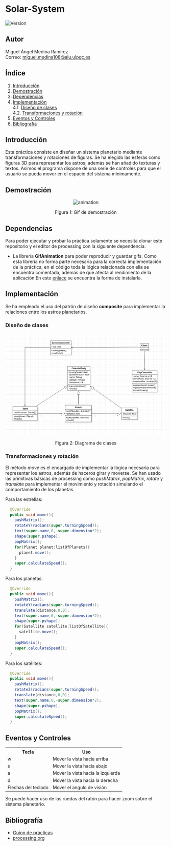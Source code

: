 # Solar-System
![Version](https://img.shields.io/badge/version-1.0-green)

## Autor
Miguel Ángel Medina Ramírez <br>
Correo: miguel.medina108@alu.ulpgc.es

## Índice
1. [Introducción](#introducción)
2. [Demostración](#demostración)
3. [Dependencias](#dependencias)
4. [Implementación](#implementación)<br>
 4.1. [Diseño de clases](#diseño-de-clases)<br>
 4.2. [Transformaciones y rotación](#transformaciones-y-rotación)<br>
5. [Eventos y Controles](#eventos-y-controles)
6. [Bibliografía](#bibliografía)

## Introducción
Esta práctica consiste en diseñar un sistema planetario mediante transformaciones y rotaciones de figuras. Se ha elegido las esferas como figuras 3D para representar los astros, además se han añadido texturas y textos. Asimos el programa dispone de una seríe de controles para que el usuario se pueda mover en el espacio del sistema mínimamente.

## Demostración
<p align="center"> 
   <img src="data/animation.gif" alt="animation"></img>
   <p align="center">Figura 1: Gif de demostración</p>
</p>

## Dependencias
Para poder ejecutar y probar la práctica solamente se necesita clonar este repositorio y el editor de processing con la siguiente dependencia:
- La librería **GifAnimation** para poder reproducir y guardar gifs. Como esta librería no forma parte necesaria para la correcta implementación de la práctica, en el código toda la lógica relacionada con ella se encuentra comentada, además de que afecta al rendimiento de la aplicación.En este [enlace](https://github.com/extrapixel/gif-animation) se encuentra la forma de instalarla.

## Implementación
Se ha empleado el uso del patrón de diseño **composite** para implementar la relaciones entre los astros planetarios.

### Diseño de clases
<p align="center"> 
   <img src="data/diagrama.png" alt="diagrama"></img>
   <p align="center">Figura 2: Diagrama de clases</p>
</p>

### Transformaciones y rotación

El método *move* es el encargado de implementar la lógica necesaria para representar los astros, además de haceros girar y moverse. Se han usado las primitivas básicas de processing como *pushMatrix*, *popMatrix*, *rotate* y *translate* para implementar el movimiento y rotación simulando el comportamiento de los planetas.

Para las estrellas:

```java
  @Override
  public void move(){
    pushMatrix();
    rotateY(radians(super.turningSpeed));
    text(super.name,0,-super.dimension*2);
    shape(super.pshape);
    popMatrix();
    for(Planet planet:listOfPlanets){
      planet.move();
    }
    super.calculateSpeed();
  }
```

Para los planetas:

```java
  @Override
  public void move(){
    pushMatrix();
    rotateY(radians(super.turningSpeed));
    translate(distance,0,0);
    text(super.name,0,-super.dimension*2);
    shape(super.pshape);
    for(Satellite satellite:listOfSatellite){
      satellite.move();
    }
    popMatrix();
    super.calculateSpeed();
  }
```

Para los satélites:

```java
  @Override
  public void move(){
    pushMatrix();
    rotateZ(radians(super.turningSpeed));
    translate(distance,0,0);
    text(super.name,0,-super.dimension*2);
    shape(super.pshape);
    popMatrix();
    super.calculateSpeed();
  }
```

## Eventos y Controles

<table style="width:100%">
  <tr>
    <th>Tecla</th>
    <th>Uso</th>
  </tr>
  <tr>
    <td>w</td>
    <td>Mover la vista hacia arriba</td>
  </tr>
  <tr>
    <td>s</td>
    <td>Mover la vista hacia abajo</td>
  </tr>
  <tr>
    <td>a</td>
    <td>Mover la vista hacia la izquierda</td>
  </tr>
  <tr>
    <td>d</td>
    <td>Mover la vista hacia la derecha</td>
  </tr>
  <tr>
    <td>Flechas del teclado</td>
    <td>Mover el angulo de visión</td>
  </tr>
</table>

Se puede hacer uso de las ruedas del ratón para hacer zoom sobre el sistema planetario.


## Bibliografía

* [Guion de prácticas](https://cv-aep.ulpgc.es/cv/ulpgctp20/pluginfile.php/126724/mod_resource/content/22/CIU_Pr_cticas.pdf)
* [processing.org](https://processing.org/)
